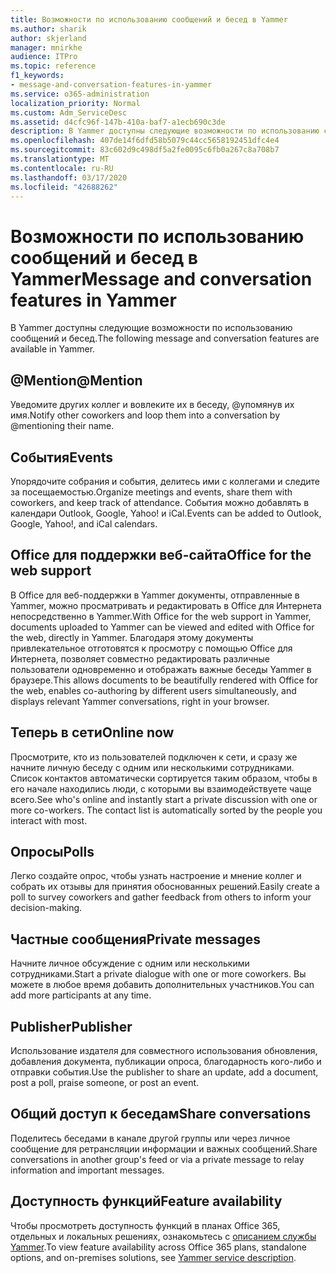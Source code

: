 ```yaml
---
title: Возможности по использованию сообщений и бесед в Yammer
ms.author: sharik
author: skjerland
manager: mnirkhe
audience: ITPro
ms.topic: reference
f1_keywords:
- message-and-conversation-features-in-yammer
ms.service: o365-administration
localization_priority: Normal
ms.custom: Adm_ServiceDesc
ms.assetid: d4cfc96f-147b-410a-baf7-a1ecb690c3de
description: В Yammer доступны следующие возможности по использованию сообщений и бесед.
ms.openlocfilehash: 407de14f6dfd58b5079c44cc5658192451dfc4e4
ms.sourcegitcommit: 83c602d9c498df5a2fe0095c6fb0a267c8a708b7
ms.translationtype: MT
ms.contentlocale: ru-RU
ms.lasthandoff: 03/17/2020
ms.locfileid: "42688262"
---
```

# <a name="message-and-conversation-features-in-yammer"></a><span data-ttu-id="64862-103">Возможности по использованию сообщений и бесед в Yammer</span><span class="sxs-lookup"><span data-stu-id="64862-103">Message and conversation features in Yammer</span></span>

<span data-ttu-id="64862-104">В Yammer доступны следующие возможности по использованию сообщений и бесед.</span><span class="sxs-lookup"><span data-stu-id="64862-104">The following message and conversation features are available in Yammer.</span></span>
  
## <a name="mention"></a><span data-ttu-id="64862-105">@Mention</span><span class="sxs-lookup"><span data-stu-id="64862-105">@Mention</span></span>

<span data-ttu-id="64862-106">Уведомите других коллег и вовлеките их в беседу, @упомянув их имя.</span><span class="sxs-lookup"><span data-stu-id="64862-106">Notify other coworkers and loop them into a conversation by @mentioning their name.</span></span>

## <a name="events"></a><span data-ttu-id="64862-107">События</span><span class="sxs-lookup"><span data-stu-id="64862-107">Events</span></span>

<span data-ttu-id="64862-108">Упорядочите собрания и события, делитесь ими с коллегами и следите за посещаемостью.</span><span class="sxs-lookup"><span data-stu-id="64862-108">Organize meetings and events, share them with coworkers, and keep track of attendance.</span></span> <span data-ttu-id="64862-109">События можно добавлять в календари Outlook, Google, Yahoo! и iCal.</span><span class="sxs-lookup"><span data-stu-id="64862-109">Events can be added to Outlook, Google, Yahoo!, and iCal calendars.</span></span>
  
## <a name="office-for-the-web-support"></a><span data-ttu-id="64862-110">Office для поддержки веб-сайта</span><span class="sxs-lookup"><span data-stu-id="64862-110">Office for the web support</span></span>

<span data-ttu-id="64862-111">В Office для веб-поддержки в Yammer документы, отправленные в Yammer, можно просматривать и редактировать в Office для Интернета непосредственно в Yammer.</span><span class="sxs-lookup"><span data-stu-id="64862-111">With Office for the web support in Yammer, documents uploaded to Yammer can be viewed and edited with Office for the web, directly in Yammer.</span></span> <span data-ttu-id="64862-112">Благодаря этому документы привлекательное отготовятся к просмотру с помощью Office для Интернета, позволяет совместно редактировать различные пользователи одновременно и отображать важные беседы Yammer в браузере.</span><span class="sxs-lookup"><span data-stu-id="64862-112">This allows documents to be beautifully rendered with Office for the web, enables co-authoring by different users simultaneously, and displays relevant Yammer conversations, right in your browser.</span></span>

## <a name="online-now"></a><span data-ttu-id="64862-113">Теперь в сети</span><span class="sxs-lookup"><span data-stu-id="64862-113">Online now</span></span>

<span data-ttu-id="64862-p103">Просмотрите, кто из пользователей подключен к сети, и сразу же начните личную беседу с одним или несколькими сотрудниками. Список контактов автоматически сортируется таким образом, чтобы в его начале находились люди, с которыми вы взаимодействуете чаще всего.</span><span class="sxs-lookup"><span data-stu-id="64862-p103">See who's online and instantly start a private discussion with one or more co-workers. The contact list is automatically sorted by the people you interact with most.</span></span>

## <a name="polls"></a><span data-ttu-id="64862-116">Опросы</span><span class="sxs-lookup"><span data-stu-id="64862-116">Polls</span></span>

<span data-ttu-id="64862-117">Легко создайте опрос, чтобы узнать настроение и мнение коллег и собрать их отзывы для принятия обоснованных решений.</span><span class="sxs-lookup"><span data-stu-id="64862-117">Easily create a poll to survey coworkers and gather feedback from others to inform your decision-making.</span></span>
  
## <a name="private-messages"></a><span data-ttu-id="64862-118">Частные сообщения</span><span class="sxs-lookup"><span data-stu-id="64862-118">Private messages</span></span>

<span data-ttu-id="64862-119">Начните личное обсуждение с одним или несколькими сотрудниками.</span><span class="sxs-lookup"><span data-stu-id="64862-119">Start a private dialogue with one or more coworkers.</span></span> <span data-ttu-id="64862-120">Вы можете в любое время добавить дополнительных участников.</span><span class="sxs-lookup"><span data-stu-id="64862-120">You can add more participants at any time.</span></span>

## <a name="publisher"></a><span data-ttu-id="64862-121">Publisher</span><span class="sxs-lookup"><span data-stu-id="64862-121">Publisher</span></span>

<span data-ttu-id="64862-122">Использование издателя для совместного использования обновления, добавления документа, публикации опроса, благодарность кого-либо и отправки события.</span><span class="sxs-lookup"><span data-stu-id="64862-122">Use the publisher to share an update, add a document, post a poll, praise someone, or post an event.</span></span>
    
## <a name="share-conversations"></a><span data-ttu-id="64862-123">Общий доступ к беседам</span><span class="sxs-lookup"><span data-stu-id="64862-123">Share conversations</span></span>

<span data-ttu-id="64862-124">Поделитесь беседами в канале другой группы или через личное сообщение для ретрансляции информации и важных сообщений.</span><span class="sxs-lookup"><span data-stu-id="64862-124">Share conversations in another group's feed or via a private message to relay information and important messages.</span></span>
  
## <a name="feature-availability"></a><span data-ttu-id="64862-125">Доступность функций</span><span class="sxs-lookup"><span data-stu-id="64862-125">Feature availability</span></span>

<span data-ttu-id="64862-126">Чтобы просмотреть доступность функций в планах Office 365, отдельных и локальных решениях, ознакомьтесь с [описанием службы Yammer](yammer-service-description.md).</span><span class="sxs-lookup"><span data-stu-id="64862-126">To view feature availability across Office 365 plans, standalone options, and on-premises solutions, see [Yammer service description](yammer-service-description.md).</span></span>
  